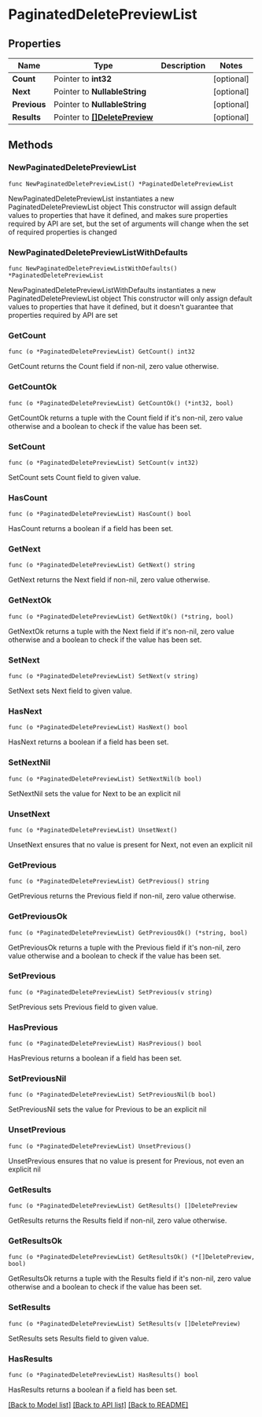 # PaginatedDeletePreviewList

## Properties

Name | Type | Description | Notes
------------ | ------------- | ------------- | -------------
**Count** | Pointer to **int32** |  | [optional] 
**Next** | Pointer to **NullableString** |  | [optional] 
**Previous** | Pointer to **NullableString** |  | [optional] 
**Results** | Pointer to [**[]DeletePreview**](DeletePreview.md) |  | [optional] 

## Methods

### NewPaginatedDeletePreviewList

`func NewPaginatedDeletePreviewList() *PaginatedDeletePreviewList`

NewPaginatedDeletePreviewList instantiates a new PaginatedDeletePreviewList object
This constructor will assign default values to properties that have it defined,
and makes sure properties required by API are set, but the set of arguments
will change when the set of required properties is changed

### NewPaginatedDeletePreviewListWithDefaults

`func NewPaginatedDeletePreviewListWithDefaults() *PaginatedDeletePreviewList`

NewPaginatedDeletePreviewListWithDefaults instantiates a new PaginatedDeletePreviewList object
This constructor will only assign default values to properties that have it defined,
but it doesn't guarantee that properties required by API are set

### GetCount

`func (o *PaginatedDeletePreviewList) GetCount() int32`

GetCount returns the Count field if non-nil, zero value otherwise.

### GetCountOk

`func (o *PaginatedDeletePreviewList) GetCountOk() (*int32, bool)`

GetCountOk returns a tuple with the Count field if it's non-nil, zero value otherwise
and a boolean to check if the value has been set.

### SetCount

`func (o *PaginatedDeletePreviewList) SetCount(v int32)`

SetCount sets Count field to given value.

### HasCount

`func (o *PaginatedDeletePreviewList) HasCount() bool`

HasCount returns a boolean if a field has been set.

### GetNext

`func (o *PaginatedDeletePreviewList) GetNext() string`

GetNext returns the Next field if non-nil, zero value otherwise.

### GetNextOk

`func (o *PaginatedDeletePreviewList) GetNextOk() (*string, bool)`

GetNextOk returns a tuple with the Next field if it's non-nil, zero value otherwise
and a boolean to check if the value has been set.

### SetNext

`func (o *PaginatedDeletePreviewList) SetNext(v string)`

SetNext sets Next field to given value.

### HasNext

`func (o *PaginatedDeletePreviewList) HasNext() bool`

HasNext returns a boolean if a field has been set.

### SetNextNil

`func (o *PaginatedDeletePreviewList) SetNextNil(b bool)`

 SetNextNil sets the value for Next to be an explicit nil

### UnsetNext
`func (o *PaginatedDeletePreviewList) UnsetNext()`

UnsetNext ensures that no value is present for Next, not even an explicit nil
### GetPrevious

`func (o *PaginatedDeletePreviewList) GetPrevious() string`

GetPrevious returns the Previous field if non-nil, zero value otherwise.

### GetPreviousOk

`func (o *PaginatedDeletePreviewList) GetPreviousOk() (*string, bool)`

GetPreviousOk returns a tuple with the Previous field if it's non-nil, zero value otherwise
and a boolean to check if the value has been set.

### SetPrevious

`func (o *PaginatedDeletePreviewList) SetPrevious(v string)`

SetPrevious sets Previous field to given value.

### HasPrevious

`func (o *PaginatedDeletePreviewList) HasPrevious() bool`

HasPrevious returns a boolean if a field has been set.

### SetPreviousNil

`func (o *PaginatedDeletePreviewList) SetPreviousNil(b bool)`

 SetPreviousNil sets the value for Previous to be an explicit nil

### UnsetPrevious
`func (o *PaginatedDeletePreviewList) UnsetPrevious()`

UnsetPrevious ensures that no value is present for Previous, not even an explicit nil
### GetResults

`func (o *PaginatedDeletePreviewList) GetResults() []DeletePreview`

GetResults returns the Results field if non-nil, zero value otherwise.

### GetResultsOk

`func (o *PaginatedDeletePreviewList) GetResultsOk() (*[]DeletePreview, bool)`

GetResultsOk returns a tuple with the Results field if it's non-nil, zero value otherwise
and a boolean to check if the value has been set.

### SetResults

`func (o *PaginatedDeletePreviewList) SetResults(v []DeletePreview)`

SetResults sets Results field to given value.

### HasResults

`func (o *PaginatedDeletePreviewList) HasResults() bool`

HasResults returns a boolean if a field has been set.


[[Back to Model list]](../README.md#documentation-for-models) [[Back to API list]](../README.md#documentation-for-api-endpoints) [[Back to README]](../README.md)


